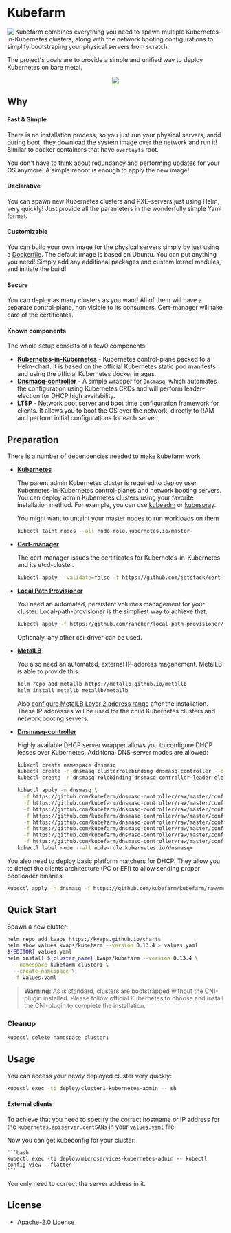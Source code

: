 
Kubefarm
========

<img align=left src="https://avatars1.githubusercontent.com/u/68351149?s=150&u=b8b4cb0f364281274159d4098090c0e229370cf0">

Kubefarm combines everything you need to spawn multiple Kubernetes-in-Kubernetes clusters, along with the network booting configurations to simplify bootstraping your physical servers from scratch.

The project's goals are to provide a simple and unified way to deploy Kubernetes on bare metal.

<p align="center">
<img src="https://gist.githubusercontent.com/kvaps/c969930f561b24c1f4c09802d5e225c8/raw/6347f81814d1eb56ccd2d4cbdb2a8617965cfa9d/kubefarm.png">
</p>

## Why

#### Fast & Simple

There is no installation process, so you just run your physical servers, andd during boot, they download the system image over the network and run it! Similar to docker containers that have `overlayfs` root.

You don't have to think about redundancy and performing updates for your OS anymore! A simple reboot is enough to apply the new image!

#### Declarative

You can spawn new Kubernetes clusters and PXE-servers just using Helm, very quickly! Just provide all the parameters in the wonderfully simple Yaml format. 

#### Customizable

You can build your own image for the physical servers simply by just using a [Dockerfile]. The default image is based on Ubuntu. You can put anything you need! Simply add any additional packages and custom kernel modules, and initiate the build!

[Dockerfile]: https://github.com/kubefarm/kubefarm/blob/master/build/ltsp/Dockerfile

#### Secure

You can deploy as many clusters as you want! All of them will have a separate control-plane, non visible to its consumers. Cert-manager will take care of  the certificates.

#### Known components

The whole setup consists of a few0 components:

- **[Kubernetes-in-Kubernetes]** - Kubernetes control-plane packed to a Helm-chart. It is based on the official Kubernetes static pod manifests and using the official Kubernetes docker images.
- **[Dnsmasq-controller]** - A simple wrapper for `Dnsmasq`, which automates the configuration using Kubernetes CRDs and will perform leader-election for DHCP high availability.
- **[LTSP]** - Network boot server and boot time configuration framework for clients. It allows you to boot the OS over the network, directly to RAM and perform initial configurations for each server.

[Kubernetes-in-Kubernetes]: https://github.com/kubefarm/kubernetes-in-kubernetes
[Dnsmasq-controller]: https://github.com/kubefarm/dnsmasq-controller
[LTSP]: https://github.com/ltsp/ltsp

## Preparation

There is a number of dependencies needed to make kubefarm work:

* **[Kubernetes]**

  The parent admin Kubernetes cluster is required to deploy user Kubernetes-in-Kubernetes control-planes and network booting servers.
  You can deploy admin Kubernetes clusters using your favorite installation method. For example, you can use [kubeadm] or [kubespray].
  
  [kubeadm]: https://kubernetes.io/docs/setup/production-environment/tools/kubeadm/high-availability/
  [kubespray]: https://github.com/kubernetes-sigs/kubespray

  You might want to untaint your master nodes to run workloads on them

  ```bash
  kubectl taint nodes --all node-role.kubernetes.io/master-
  ```

* **[Cert-manager]**

  The cert-manager issues the certificates for Kubernetes-in-Kubernetes and its etcd-cluster.
  
  ```bash
  kubectl apply --validate=false -f https://github.com/jetstack/cert-manager/releases/download/v1.0.1/cert-manager.yaml
  ```
  
* **[Local Path Provisioner]**

  You need an automated, persistent volumes management for your cluster. Local-path-provisioner is the simpliest way to achieve that.

  ```bash
  kubectl apply -f https://github.com/rancher/local-path-provisioner/raw/master/deploy/local-path-storage.yaml
  ```

  Optionaly, any other csi-driver can be used.
  
* **[MetalLB]**

  You also need an automated, external IP-address maganement. MetalLB is able to provide this.
  
  ```bash
  helm repo add metallb https://metallb.github.io/metallb
  helm install metallb metallb/metallb
  ```

  Also [configure MetalLB Layer 2 address range](https://metallb.universe.tf/configuration/#layer-2-configuration) after the installation.  
  These IP addresses will be used for the child Kubernetes clusters and network booting servers.

* **[Dnsmasq-controller]**

  Highly available DHCP server wrapper allows you to configure DHCP leases over Kubernetes. Additional DNS-server modes are allowed:

  ```bash
  kubectl create namespace dnsmasq
  kubectl create -n dnsmasq clusterrolebinding dnsmasq-controller --clusterrole dnsmasq-controller --serviceaccount dnsmasq:dnsmasq-controller
  kubectl create -n dnsmasq rolebinding dnsmasq-controller-leader-election --role dnsmasq-controller-leader-election --serviceaccount dnsmasq:dnsmasq-controller
  
  kubectl apply -n dnsmasq \
    -f https://github.com/kubefarm/dnsmasq-controller/raw/master/config/crd/bases/dnsmasq.kvaps.cf_dhcphosts.yaml \
    -f https://github.com/kubefarm/dnsmasq-controller/raw/master/config/crd/bases/dnsmasq.kvaps.cf_dhcpoptions.yaml \
    -f https://github.com/kubefarm/dnsmasq-controller/raw/master/config/crd/bases/dnsmasq.kvaps.cf_dnshosts.yaml \
    -f https://github.com/kubefarm/dnsmasq-controller/raw/master/config/crd/bases/dnsmasq.kvaps.cf_dnsmasqoptions.yaml \
    -f https://github.com/kubefarm/dnsmasq-controller/raw/master/config/rbac/service_account.yaml \
    -f https://github.com/kubefarm/dnsmasq-controller/raw/master/config/rbac/role.yaml \
    -f https://github.com/kubefarm/dnsmasq-controller/raw/master/config/rbac/leader_election_role.yaml \
    -f https://github.com/kubefarm/dnsmasq-controller/raw/master/config/dhcp-server/dhcp-server.yaml
  kubectl label node --all node-role.kubernetes.io/dnsmasq=
  ```
  
You also need to deploy basic platform matchers for DHCP. They allow you to detect the clients architecture (PC or EFI) to allow sending proper bootloader binaries:

```bash
kubectl apply -n dnsmasq -f https://github.com/kubefarm/kubefarm/raw/master/deploy/dhcp-platform-matchers.yaml
```

[Kubernetes]: https://kubernetes.io/
[Cert-manager]: https://cert-manager.io
[Local Path Provisioner]: https://github.com/rancher/local-path-provisioner
[MetalLB]: https://metallb.universe.tf
[Dnsmasq-controller]: https://github.com/kubefarm/dnsmasq-controller

## Quick Start

Spawn a new cluster:

```bash
helm repo add kvaps https://kvaps.github.io/charts
helm show values kvaps/kubefarm --version 0.13.4 > values.yaml
${EDITOR} values.yaml
helm install ${cluster_name} kvaps/kubefarm --version 0.13.4 \
  --namespace kubefarm-cluster1 \
  --create-namespace \
  -f values.yaml
```

> **Warning:** As is standard, clusters are bootstrapped without the CNI-plugin installed. Please follow official Kubernetes to choose and install the CNI-plugin to complete the installation.


### Cleanup

```bash
kubectl delete namespace cluster1
```

## Usage

You can access your newly deployed cluster very quickly:

```bash
kubectl exec -ti deploy/cluster1-kubernetes-admin -- sh
```

#### External clients

To achieve that you need to specify the correct hostname or IP address for the `kubernetes.apiserver.certSANs` in your [`values.yaml`](deploy/helm/kubefarm/values.yaml) file:

  Now you can get kubeconfig for your cluster:

    ```bash
    kubectl exec -ti deploy/microservices-kubernetes-admin -- kubectl config view --flatten
    ```

  You only need to correct the server address in it.

## License

* [Apache-2.0 License](LICENSE)
